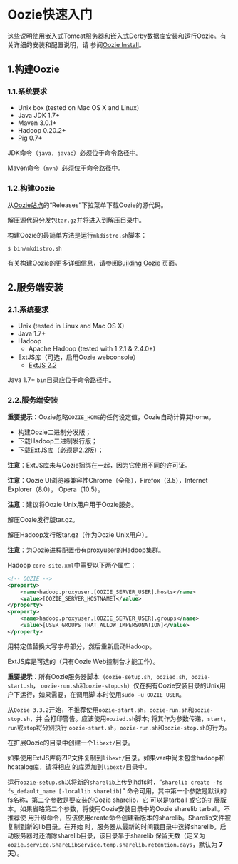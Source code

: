 Oozie快速入门
================================================================================
这些说明使用嵌入式Tomcat服务器和嵌入式Derby数据库安装和运行Oozie。有关详细的安装和配置说明，请
参阅[Oozie Install](http://oozie.apache.org/docs/4.3.1/AG_Install.html)。

## 1.构建Oozie

### 1.1.系统要求
+ Unix box (tested on Mac OS X and Linux)
+ Java JDK 1.7+
+ Maven 3.0.1+
+ Hadoop 0.20.2+
+ Pig 0.7+

JDK命令（`java`，`javac`）必须位于命令路径中。

Maven命令（`mvn`）必须位于命令路径中。

### 1.2.构建Oozie
从[Oozie站点](http://oozie.apache.org/)的“Releases”下拉菜单下载Oozie的源代码。

解压源代码分发包`tar.gz`并将进入到解压目录中。

构建Oozie的最简单方法是运行`mkdistro.sh`脚本：
```shell
$ bin/mkdistro.sh
```
有关构建Oozie的更多详细信息，请参阅[Building Oozie](http://oozie.apache.org/docs/4.3.1/ENG_Building.html)
页面。

## 2.服务端安装

### 2.1.系统要求
+ Unix (tested in Linux and Mac OS X)
+ Java 1.7+
+ Hadoop
    - Apache Hadoop (tested with 1.2.1 & 2.4.0+)
+ ExtJS库（可选，启用Oozie webconsole）
    - [ExtJS 2.2](http://archive.cloudera.com/gplextras/misc/ext-2.2.zip)

Java 1.7+ `bin`目录应位于命令路径中。

### 2.2.服务端安装
**重要提示**：Oozie忽略`OOZIE_HOME`的任何设定值，Oozie自动计算其home。
+ 构建Oozie二进制分发版；
+ 下载Hadoop二进制发行版；
+ 下载ExtJS库（必须是2.2版）；

**注意**：ExtJS库未与Oozie捆绑在一起，因为它使用不同的许可证。

**注意**：Oozie UI浏览器兼容性Chrome（全部），Firefox（3.5），Internet Explorer（8.0），
Opera（10.5）。

**注意**：建议将Oozie Unix用户用于Oozie服务。

解压Oozie发行版tar.gz。

解压Hadoop发行版tar.gz（作为Oozie Unix用户）。

**注意**：为Oozie进程配置带有proxyuser的Hadoop集群。

Hadoop `core-site.xml`中需要以下两个属性：
```xml
<!-- OOZIE -->
<property>
    <name>hadoop.proxyuser.[OOZIE_SERVER_USER].hosts</name>
    <value>[OOZIE_SERVER_HOSTNAME]</value>
</property>
<property>
    <name>hadoop.proxyuser.[OOZIE_SERVER_USER].groups</name>
    <value>[USER_GROUPS_THAT_ALLOW_IMPERSONATION]</value>
</property>
```
用特定值替换大写字母部分，然后重新启动Hadoop。

ExtJS库是可选的（只有Oozie Web控制台才能工作）。

**重要提示**：所有Oozie服务器脚本（`oozie-setup.sh`，`oozied.sh`，`oozie-start.sh`，
`oozie-run.sh`和`oozie-stop.sh`）仅在拥有Oozie安装目录的Unix用户下运行，如果需要，在调用脚
本时使用`sudo -u OOZIE_USER`。

从`Oozie 3.3.2`开始，不推荐使用`oozie-start.sh`，`oozie-run.sh`和`oozie-stop.sh`，并
会打印警告。应该使用`oozied.sh`脚本; 将其作为参数传递，`start`，`run`或`stop`将分别执行
`oozie-start.sh`，`oozie-run.sh`和`oozie-stop.sh`的行为。

在扩展Oozie的目录中创建一个`libext/`目录。

如果使用ExtJS库将ZIP文件复制到`libext/`目录。如果var中尚未包含hadoop和hcatalog库，请将相应
的库添加到`libext/`目录中。

运行`oozie-setup.sh`以将新的`sharelib`上传到hdfs时，“`sharelib create -fs fs_default_name [-locallib sharelib]`”
命令可用，其中第一个参数是默认的fs名称，第二个参数是要安装的Oozie sharelib，它 可以是tarball
或它的扩展版本。如果省略第二个参数，将使用Oozie安装目录中的Oozie sharelib tarball。不推荐使
用升级命令，应该使用create命令创建新版本的sharelib。Sharelib文件被复制到新的lib目录。在开始
时，服务器从最新的时间戳目录中选择sharelib。启动服务器时还清除sharelib目录，该目录早于sharelib
保留天数（定义为`oozie.service.ShareLibService.temp.sharelib.retention.days`，默认为
**7天**）。

